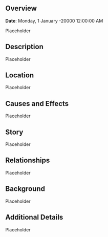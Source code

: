 
## Overview

**Date**: Monday, 1 January -20000 12:00:00 AM

Placeholder

## Description

Placeholder

## Location

Placeholder

## Causes and Effects

Placeholder

## Story

Placeholder

## Relationships

Placeholder

## Background

Placeholder

## Additional Details

Placeholder